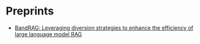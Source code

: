 # Preprints

- [BandRAG: Leveraging diversion strategies to enhance the efficiency of large language model RAG](https://figshare.com/articles/preprint/BandRAG_Leveraging_diversion_strategies_to_enhance_the_efficiency_of_large_language_model_RAG/26860849)
